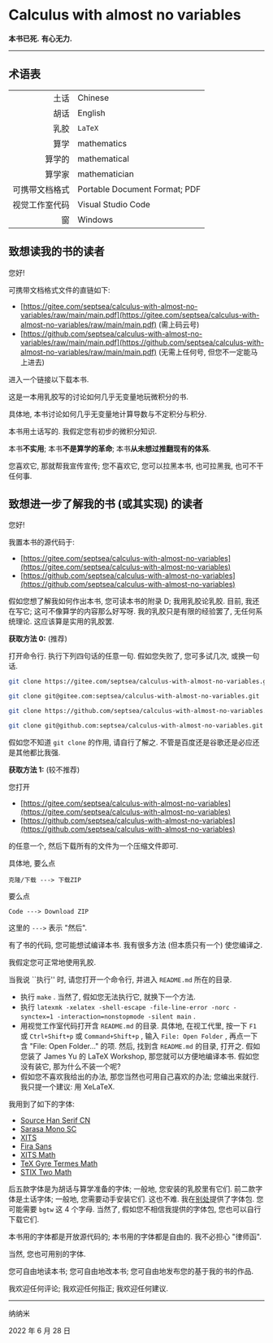 # Calculus with almost no variables

**本书已死.**
**有心无力.**

---

## 术语表

|                |                               |
| -------------: | :---------------------------- |
|           土话 | Chinese                       |
|           胡话 | English                       |
|           乳胶 | `LaTeX`                       |
|           算学 | mathematics                   |
|         算学的 | mathematical                  |
|         算学家 | mathematician                 |
| 可携带文档格式 | Portable Document Format; PDF |
| 视觉工作室代码 | Visual Studio Code            |
|             窗 | Windows                       |


## 致想读我的书的读者

您好!

可携带文档格式文件的直链如下:
- [https://gitee.com/septsea/calculus-with-almost-no-variables/raw/main/main.pdf](https://gitee.com/septsea/calculus-with-almost-no-variables/raw/main/main.pdf)
(需上码云号)
- [https://github.com/septsea/calculus-with-almost-no-variables/raw/main/main.pdf](https://github.com/septsea/calculus-with-almost-no-variables/raw/main/main.pdf)
(无需上任何号, 但您不一定能马上进去)

进入一个链接以下载本书.

这是一本用乳胶写的讨论如何几乎无变量地玩微积分的书.

具体地, 本书讨论如何几乎无变量地计算导数与不定积分与积分.

本书用土话写的.
我假定您有初步的微积分知识.

本书**不实用**;
本书**不是算学的革命**;
本书**从未想过推翻现有的体系**.

您喜欢它,
那就帮我宣传宣传;
您不喜欢它,
您可以拉黑本书,
也可拉黑我,
也可不干任何事.

## 致想进一步了解我的书 (或其实现) 的读者

您好!

我置本书的源代码于:

- [https://gitee.com/septsea/calculus-with-almost-no-variables](https://gitee.com/septsea/calculus-with-almost-no-variables)
- [https://github.com/septsea/calculus-with-almost-no-variables](https://github.com/septsea/calculus-with-almost-no-variables)

假如您想了解我如何作出本书,
您可读本书的附录 D;
我用乳胶论乳胶.
目前, 我还在写它;
这可不像算学的内容那么好写呀.
我的乳胶只是有限的经验罢了,
无任何系统理论.
这应该算是实用的乳胶罢.

**获取方法 0:** (推荐)

打开命令行.
执行下列四句话的任意一句.
假如您失败了, 您可多试几次, 或换一句话.

```bash
git clone https://gitee.com/septsea/calculus-with-almost-no-variables.git
```

```bash
git clone git@gitee.com:septsea/calculus-with-almost-no-variables.git
```

```bash
git clone https://github.com/septsea/calculus-with-almost-no-variables.git
```

```bash
git clone git@github.com:septsea/calculus-with-almost-no-variables.git
```

假如您不知道 `git clone` 的作用, 请自行了解之.
不管是百度还是谷歌还是必应还是其他都比我强.

**获取方法 1:** (较不推荐)

您打开

- [https://gitee.com/septsea/calculus-with-almost-no-variables](https://gitee.com/septsea/calculus-with-almost-no-variables)
- [https://github.com/septsea/calculus-with-almost-no-variables](https://github.com/septsea/calculus-with-almost-no-variables)

的任意一个, 然后下载所有的文件为一个压缩文件即可.

具体地, 要么点
```
克隆/下载 ---> 下载ZIP
```
要么点
```
Code ---> Download ZIP
```
这里的 `--->` 表示 "然后".

有了书的代码, 您可能想试编译本书.
我有很多方法 (但本质只有一个) 使您编译之.

我假定您可正常地使用乳胶.

当我说 ``执行'' 时, 请您打开一个命令行,
并进入 `README.md` 所在的目录.

- 执行 `make` .
当然了, 假如您无法执行它, 就换下一个方法.
- 执行 `latexmk -xelatex -shell-escape -file-line-error -norc -synctex=1 -interaction=nonstopmode -silent main` .
- 用视觉工作室代码打开含 `README.md` 的目录.
具体地, 在视工代里,
按一下 `F1` 或 `Ctrl+Shift+p` 或 `Command+Shift+p` ,
输入 `File: Open Folder` ,
再点一下含 "File: Open Folder..." 的项.
然后, 找到含 `README.md` 的目录, 打开之.
假如您装了 James Yu 的 LaTeX Workshop,
那您就可以方便地编译本书.
假如您没有装它, 那为什么不装一个呢?
- 假如您不喜欢我给出的办法,
那您当然也可用自己喜欢的办法;
您编出来就行.
我只提一个建议: 用 XeLaTeX.

我用到了如下的字体:
- [Source Han Serif CN](https://mirrors.tuna.tsinghua.edu.cn/adobe-fonts/source-han-serif/SubsetOTF/CN/)
- [Sarasa Mono SC](https://mirrors.tuna.tsinghua.edu.cn/github-release/be5invis/Sarasa-Gothic/LatestRelease/)
- [XITS](https://ctan.org/pkg/xits)
- [Fira Sans](https://ctan.org/pkg/fira)
- [XITS Math](https://ctan.org/pkg/xits)
- [TeX Gyre Termes Math](https://ctan.org/pkg/tex-gyre-math-termes)
- [STIX Two Math](https://ctan.org/pkg/stix2-otf)

后五款字体是为胡话与算学准备的字体;
一般地, 您安装的乳胶里有它们.
前二款字体是土话字体;
一般地, 您需要动手安装它们.
这也不难.
我在[别处](https://wwi.lanzoup.com/b011lef9c)提供了字体包.
您可能需要 `bgtw` 这 4 个字母.
当然了, 假如您不相信我提供的字体包,
您也可以自行下载它们.

本书用的字体都是开放源代码的;
本书用的字体都是自由的.
我不必担心 "律师函".

当然, 您也可用别的字体.

您可自由地读本书;
您可自由地改本书;
您可自由地发布您的基于我的书的作品.

我欢迎任何评论;
我欢迎任何指正;
我欢迎任何建议.

---

纳纳米

2022 年 6 月 28 日
